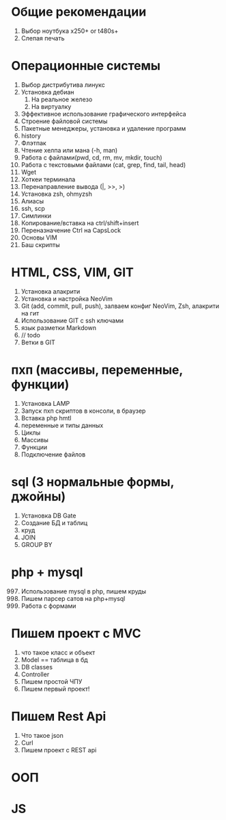 # Общие рекомендации

1. Выбор ноутбука х250+ or t480s+
2. Слепая печать

# Операционные системы

1. Выбор дистрибутива линукс
2. Установка дебиан
    1. На реальное железо
    2. На виртуалку
3. Эффективное использование графического интерфейса
4. Строение файловой системы
5. Пакетные менеджеры, установка и удаление программ
6. history
7. Флэтпак
8. Чтение хелпа или мана (-h, man)
9. Работа с файлами(pwd, cd, rm, mv, mkdir, touch)
10. Работа с текстовыми файлами (cat, grep, find, tail, head)
11. Wget
12. Хоткеи терминала
13. Перенаправление вывода (|, >>, >)
14. Установка zsh, ohmyzsh
15. Алиасы
16. ssh, scp
17. Симлинки
18. Копирование/вставка на ctrl/shift+insert
19. Переназначение Ctrl на CapsLock
20. Основы VIM
21. Баш скрипты

# HTML, CSS, VIM, GIT

1. Установка алакрити
2. Установка и настройка NeoVim
3. Git (add, commit, pull, push), залваем конфиг NeoVim, Zsh, алакрити на гит
4. Использование GIT c ssh ключами
5. язык разметки Markdown
6. // todo
999. Ветки в GIT

# пхп (массивы, переменные, функции)

1. Установка LAMP
2. Запуск пхп скриптов в консоли, в браузер
3. Вставка php hmtl
4. переменные и типы данных
5. Циклы
6. Массивы
7. Функции
8. Подключение файлов

# sql (3 нормальные формы, джойны)

1. Установка DB Gate
2. Создание БД и таблиц
3. круд
4. JOIN
5. GROUP BY

# php  + mysql

997. Использование mysql в php, пишем круды
998. Пишем парсер сатов на php+mysql
999. Работа с формами

# Пишем проект с MVC

1. что такое класс и объект
2. Model == таблица в бд
3. DB classes
4. Controller
5. Пишем простой ЧПУ
6. Пишем первый проект!

# Пишем Rest Api

1. Что такое json
2. Curl
3. Пишем проект c REST api

# ООП

# JS
